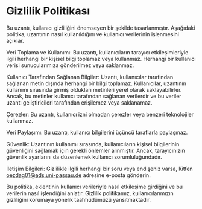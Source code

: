 # Gizlilik Politikası

Bu uzantı, kullanıcı gizliliğini önemseyen bir şekilde tasarlanmıştır. Aşağıdaki politika, uzantının nasıl kullanıldığını ve kullanıcı verilerinin işlenmesini açıklar.

Veri Toplama ve Kullanımı: Bu uzantı, kullanıcıların tarayıcı etkileşimleriyle ilgili herhangi bir kişisel bilgi toplamaz veya kullanmaz. Herhangi bir kullanıcı verisi sunucularımıza gönderilmez veya saklanmaz.

Kullanıcı Tarafından Sağlanan Bilgiler: Uzantı, kullanıcılar tarafından sağlanan metin dışında herhangi bir bilgi toplamaz. Kullanıcılar, uzantının kullanımı sırasında girmiş oldukları metinleri yerel olarak saklayabilirler. Ancak, bu metinler kullanıcı tarafından sağlanan verilerdir ve bu veriler uzantı geliştiricileri tarafından erişilemez veya saklanamaz.

Çerezler: Bu uzantı, kullanıcı izni olmadan çerezler veya benzeri teknolojiler kullanmaz.

Veri Paylaşımı: Bu uzantı, kullanıcı bilgilerini üçüncü taraflarla paylaşmaz.

Güvenlik: Uzantının kullanımı sırasında, kullanıcıların kişisel bilgilerinin güvenliğini sağlamak için gerekli önlemler alınmıştır. Ancak, tarayıcınızın güvenlik ayarlarını da düzenlemek kullanıcı sorumluluğundadır.

İletişim Bilgileri: Gizlilikle ilgili herhangi bir soru veya endişeniz varsa, lütfen oezdag01@ads.uni-passau.de adresine e-posta gönderin.

Bu politika, eklentinin kullanıcı verileriyle nasıl etkileşime girdiğini ve bu verilerin nasıl işlendiğini anlatır. Gizlilik politikamız, kullanıcılarımızın gizliliğini korumaya yönelik taahhüdümüzü yansıtmaktadır.
